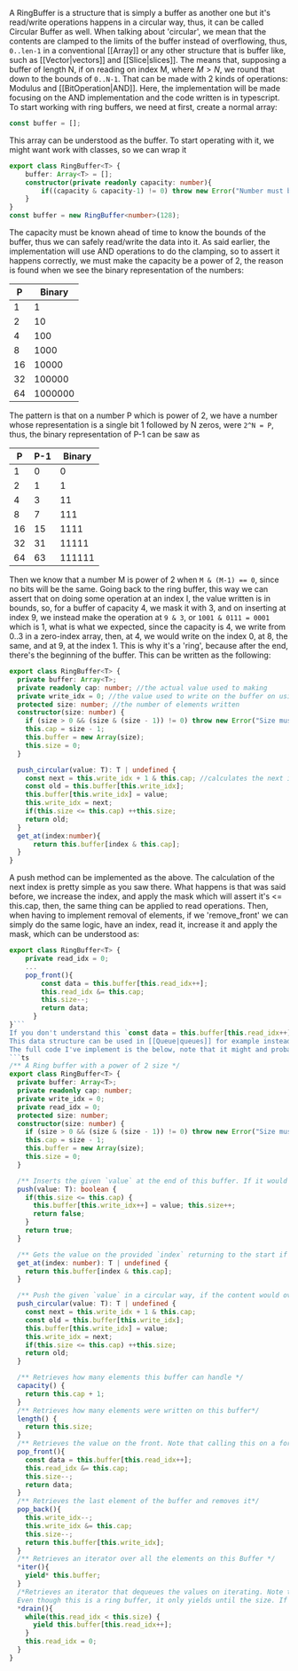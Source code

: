 A RingBuffer is a structure that is simply a buffer as another one but it's read/write operations happens in a circular way, thus, it can be called Circular Buffer as well.
When talking about 'circular', we mean that the contents are clamped to the limits of the buffer instead of overflowing, thus, `0..len-1` in a conventional [[Array]] or any other structure that is buffer like, such as [[Vector|vectors]] and [[Slice|slices]]. The means that, supposing a buffer of length N, if on reading on index M, where $M > N$, we round that down to the bounds of `0..N-1`. That can be made with 2 kinds of operations: Modulus and [[BitOperation|AND]]. Here, the implementation will be made focusing on the AND implementation and the code written is in typescript.
To start working with ring buffers, we need at first, create a normal array:
```ts
const buffer = [];
```
This array can be understood as the buffer. To start operating with it, we might want work with classes, so we can wrap it
```ts
export class RingBuffer<T> {
	buffer: Array<T> = [];
	constructor(private readonly capacity: number){
		if((capacity & capacity-1) != 0) throw new Error("Number must be power of 2");
	}
}
const buffer = new RingBuffer<number>(128);
```
The capacity must be known ahead of time to know the bounds of the buffer, thus we can safely read/write the data into it. As said earlier, the implementation will use AND operations to do the clamping, so to assert it happens correctly, we must make the capacity be a power of 2, the reason is found when we see the binary representation of the numbers:

| P   | Binary  |
| --- | ------- |
| 1   | 1       |
| 2   | 10      |
| 4   | 100     |
| 8   | 1000    |
| 16  | 10000   |
| 32  | 100000  |
| 64  | 1000000 |

The pattern is that on a number P which is power of 2, we have a number whose representation is a single bit 1 followed by N zeros, were `2^N = P`, thus, the binary representation of P-1 can be saw as

| P   | P-1 | Binary |
| --- | --- | ------ |
| 1   | 0   | 0      |
| 2   | 1   | 1      |
| 4   | 3   | 11     |
| 8   | 7   | 111    |
| 16  | 15  | 1111   |
| 32  | 31  | 11111  |
| 64  | 63  | 111111 |

Then we know that a number M is power of 2 when `M & (M-1) == 0`, since no bits will be the same.
Going back to the ring buffer, this way we can assert that on doing some operation at an index I, the value written is in bounds, so, for a buffer of capacity 4, we mask it with 3, and on inserting at index 9, we instead make the operation at `9 & 3`, or `1001 & 0111 = 0001` which is 1, what is what we expected, since the capacity is 4, we write from 0..3 in a zero-index array, then, at 4, we would write on the index 0, at 8, the same, and at 9, at the index 1. This is why it's a 'ring', because after the end, there's the beginning of the buffer. This can be written as the following:
```ts
export class RingBuffer<T> {
  private buffer: Array<T>;
  private readonly cap: number; //the actual value used to making
  private write_idx = 0; //the value used to write on the buffer on using a 'push' method
  protected size: number; //the number of elements written
  constructor(size: number) {
    if (size > 0 && (size & (size - 1)) != 0) throw new Error("Size must be a power of 2");
    this.cap = size - 1;
    this.buffer = new Array(size);
    this.size = 0;
  }

  push_circular(value: T): T | undefined {
    const next = this.write_idx + 1 & this.cap; //calculates the next index to write.
    const old = this.buffer[this.write_idx];
    this.buffer[this.write_idx] = value;
    this.write_idx = next;
    if(this.size <= this.cap) ++this.size;
    return old;
  }
  get_at(index:number){
	  return this.buffer[index & this.cap];
  }
}
```
A push method can be implemented as the above. The calculation of the next index is pretty simple as you saw there. What happens is that was said before, we increase the index, and apply the mask which will assert it's <= this.cap, then, the same thing can be applied to read operations. Then, when having to implement removal of elements, if we 'remove_front' we can simply do the same logic, have an index, read it, increase it and apply the mask, which can be understood as:
```ts
export class RingBuffer<T> {
	private read_idx = 0;
	...
	pop_front(){
	    const data = this.buffer[this.read_idx++];
	    this.read_idx &= this.cap;
	    this.size--;
	    return data;
	  }
}```
If you don't understand this `const data = this.buffer[this.read_idx++];`, it can be understood as: 'index buffer at this.read_idx, and then increases it', the difference in js from `variable++` to `++variable`, is that `variable++` returns the current value of the variable, and then increases it's value, and `++variable` increases it and then returns it's current value, so what this pop_front is doing is reading at the current position of `read_idx` and increasing it, later it applies the mask (&= operator in JavaScript is equivalent as v = v & rhs) .
This data structure can be used in [[Queue|queues]] for example instead of a [[LinkedList|linked list]], but the problem is that as data is being added, the old values go being replaced by new ones. This should not be a problem if we are talking about something which writes and reads data fast and doesn't need to store data for so long, since the buffer will never grow.
The full code I've implement is the below, note that it might and probably contains bugs, but it has the core idea of how a ring buffer works:
```ts
/** A Ring buffer with a power of 2 size */
export class RingBuffer<T> {
  private buffer: Array<T>;
  private readonly cap: number;
  private write_idx = 0;
  private read_idx = 0;
  protected size: number;
  constructor(size: number) {
    if (size > 0 && (size & (size - 1)) != 0) throw new Error("Size must be a power of 2");
    this.cap = size - 1;
    this.buffer = new Array(size);
    this.size = 0;
  }

  /** Inserts the given `value` at the end of this buffer. If it would overflow, doesn't push and returns and error with the value back */
  push(value: T): boolean {
    if(this.size <= this.cap) {
      this.buffer[this.write_idx++] = value; this.size++;
      return false;
    }
    return true;
  }

  /** Gets the value on the provided `index` returning to the start if it overflows. This is circular so a RingBuffer of capacity 4, being indexed at 20, will have its values mapped in range of 0..3.*/
  get_at(index: number): T | undefined {
    return this.buffer[index & this.cap];
  }

  /** Push the given `value` in a circular way, if the content would overflow, then it will be written from the start.*/
  push_circular(value: T): T | undefined {
    const next = this.write_idx + 1 & this.cap;
    const old = this.buffer[this.write_idx];
    this.buffer[this.write_idx] = value;
    this.write_idx = next;
    if(this.size <= this.cap) ++this.size;
    return old;
  }

  /** Retrieves how many elements this buffer can handle */
  capacity() {
    return this.cap + 1;
  }
  /** Retrieves how many elements were written on this buffer*/
  length() {
    return this.size;
  }
  /** Retrieves the value on the front. Note that calling this on a for loop might cause an infinite loop since this goes back to the beggining on reaching the end */
  pop_front(){
    const data = this.buffer[this.read_idx++];
    this.read_idx &= this.cap;
    this.size--;
    return data;
  }
  /** Retrieves the last element of the buffer and removes it*/
  pop_back(){
    this.write_idx--;
    this.write_idx &= this.cap;
    this.size--;
    return this.buffer[this.write_idx];
  }
  /** Retrieves an iterator over all the elements on this Buffer */
  *iter(){
    yield* this.buffer;
  }
  /*Retrieves an iterator that dequeues the values on iterating. Note that it only iterates until the written values.
  Even though this is a ring buffer, it only yields until the size. If some was popped, then it won't be shown*/
  *drain(){
    while(this.read_idx < this.size) {
      yield this.buffer[this.read_idx++];
    }
    this.read_idx = 0;
  }
}
```
